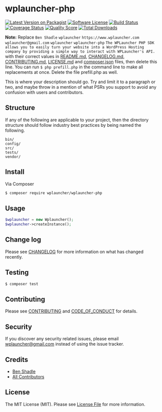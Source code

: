 # wplauncher-php

[![Latest Version on Packagist][ico-version]][link-packagist]
[![Software License][ico-license]](LICENSE.md)
[![Build Status][ico-travis]][link-travis]
[![Coverage Status][ico-scrutinizer]][link-scrutinizer]
[![Quality Score][ico-code-quality]][link-code-quality]
[![Total Downloads][ico-downloads]][link-downloads]

**Note:** Replace ```Ben Shadle``` ```wplauncher``` ```https://www.wplauncher.com``` ```wplauncher@gmail.com``` ```wplauncher``` ```wplauncher-php``` ```The WPLauncher PHP SDK allows you to easily turn your website into a WordPress Hosting company by providing a simple way to interact with WPLauncher's API.``` with their correct values in [README.md](README.md), [CHANGELOG.md](CHANGELOG.md), [CONTRIBUTING.md](CONTRIBUTING.md), [LICENSE.md](LICENSE.md) and [composer.json](composer.json) files, then delete this line. You can run `$ php prefill.php` in the command line to make all replacements at once. Delete the file prefill.php as well.

This is where your description should go. Try and limit it to a paragraph or two, and maybe throw in a mention of what
PSRs you support to avoid any confusion with users and contributors.

## Structure

If any of the following are applicable to your project, then the directory structure should follow industry best practices by being named the following.

```
bin/        
config/
src/
tests/
vendor/
```


## Install

Via Composer

``` bash
$ composer require wplauncher/wplauncher-php
```

## Usage

``` php
$wplauncher = new Wplauncher();
$wplauncher->createInstance();
```

## Change log

Please see [CHANGELOG](CHANGELOG.md) for more information on what has changed recently.

## Testing

``` bash
$ composer test
```

## Contributing

Please see [CONTRIBUTING](CONTRIBUTING.md) and [CODE_OF_CONDUCT](CODE_OF_CONDUCT.md) for details.

## Security

If you discover any security related issues, please email wplauncher@gmail.com instead of using the issue tracker.

## Credits

- [Ben Shadle][link-author]
- [All Contributors][link-contributors]

## License

The MIT License (MIT). Please see [License File](LICENSE.md) for more information.

[ico-version]: https://img.shields.io/packagist/v/wplauncher/wplauncher-php.svg?style=flat-square
[ico-license]: https://img.shields.io/badge/license-MIT-brightgreen.svg?style=flat-square
[ico-travis]: https://img.shields.io/travis/wplauncher/wplauncher-php/master.svg?style=flat-square
[ico-scrutinizer]: https://img.shields.io/scrutinizer/coverage/g/wplauncher/wplauncher-php.svg?style=flat-square
[ico-code-quality]: https://img.shields.io/scrutinizer/g/wplauncher/wplauncher-php.svg?style=flat-square
[ico-downloads]: https://img.shields.io/packagist/dt/wplauncher/wplauncher-php.svg?style=flat-square

[link-packagist]: https://packagist.org/packages/wplauncher/wplauncher-php
[link-travis]: https://travis-ci.org/wplauncher/wplauncher-php
[link-scrutinizer]: https://scrutinizer-ci.com/g/wplauncher/wplauncher-php/code-structure
[link-code-quality]: https://scrutinizer-ci.com/g/wplauncher/wplauncher-php
[link-downloads]: https://packagist.org/packages/wplauncher/wplauncher-php
[link-author]: https://github.com/wplauncher
[link-contributors]: ../../contributors
